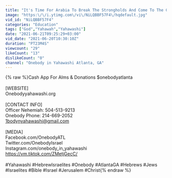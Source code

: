```yaml
---
title: "It's Time For Arabia To Break The Strongholds And Come To The Glorius Light"
image: "https:\/\/i.ytimg.com\/vi\/NiLQBBF57F4\/hqdefault.jpg"
vid_id: "NiLQBBF57F4"
categories: "Education"
tags: ["God","Yahawah","Yahawashi"]
date: "2021-06-21T09:25:29+03:00"
vid_date: "2021-06-20T10:30:10Z"
duration: "PT23M4S"
viewcount: "29"
likeCount: "13"
dislikeCount: "0"
channel: "Onebody in Yahawashi Atlanta, GA"
---
```

{% raw %}Cash App For Alms &amp; Donations $onebodyatlanta<br /><br />[WEBSITE]<br />Onebodyyahawashi.org<br /><br />[CONTACT INFO]<br />Officer Nehemiah: 504-513-9213<br />Onebody Phone: 214-669-2052<br />1bodynyahawashi@gmail.com<br /><br />[MEDIA]<br />Facebook.com/OnebodyATL<br />Twitter.com/OnebodyIsrael<br />Instagram.com/onebody_in_yahawashi<br /><a rel="nofollow" target="blank" href="https://vm.tiktok.com/ZMetjGecC/">https://vm.tiktok.com/ZMetjGecC/</a><br /><br />#Yahawashi #HebrewIsraelites #Onebody #AtlantaGA #Hebrews #Jews #Israelites #Bible #Israel #Jerusalem #Christ{% endraw %}
